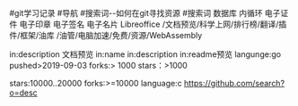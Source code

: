 #git学习记录
#导航
#搜索词--如何在git寻找资源
#搜索词 数据库  内循环 电子证件 电子印章 电子签名  电子名片 
Libreoffice /文档预览/科学上网/排行榜/翻译/插件/框架/油库
/油管/电脑加速/免费/资源/WebAssembly

in:description  文档预览
in:name 
in:description 
in:readme预览
langunge:go
pushed>2019-09-03
forks:> 1000
stars：>1000

stars:10000..20000
forks:>=10000 language:c 
https://github.com/search?o=desc 
